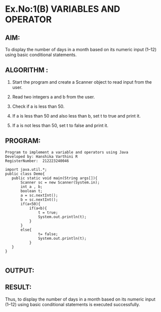 # Ex.No:1(B) VARIABLES AND OPERATOR

## AIM:
To display the number of days in a month based on its numeric input (1–12) using basic conditional statements.

## ALGORITHM :
1. Start the program and create a Scanner object to read input from the user.

2. Read two integers a and b from the user.

3. Check if a is less than 50.

4. If a is less than 50 and also less than b, set t to true and print it.

5. If a is not less than 50, set t to false and print it.
## PROGRAM:
 ```
Program to implement a variable and operators using Java
Developed by: Hanshika Varthini R
RegisterNumber:  212223240046

import java.util.*;
public class Demo{
    public static void main(String args[]){
        Scanner sc = new Scanner(System.in);
        int a , b;
        boolean t;
        a = sc.nextInt();
        b = sc.nextInt();
        if(a<50){
            if(a<b){
                t = true;
                System.out.println(t);
            }
        }
        else{
                t= false;
                System.out.println(t);
            }
    }
}


```

## OUTPUT:



## RESULT:
Thus, to display the number of days in a month based on its numeric input (1–12) using basic conditional statements is executed successfully.

